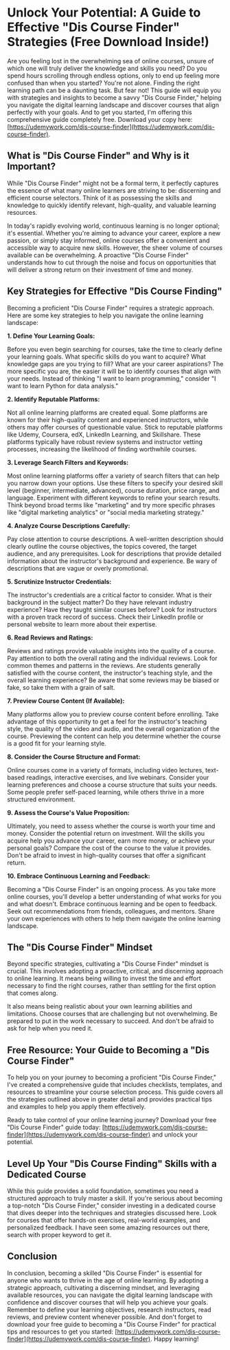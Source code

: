 # Unlock Your Potential: A Guide to Effective "Dis Course Finder" Strategies (Free Download Inside!)

Are you feeling lost in the overwhelming sea of online courses, unsure of which one will truly deliver the knowledge and skills you need? Do you spend hours scrolling through endless options, only to end up feeling more confused than when you started? You're not alone. Finding the right learning path can be a daunting task. But fear not! This guide will equip you with strategies and insights to become a savvy "Dis Course Finder," helping you navigate the digital learning landscape and discover courses that align perfectly with your goals. And to get you started, I'm offering this comprehensive guide completely free. Download your copy here: [https://udemywork.com/dis-course-finder](https://udemywork.com/dis-course-finder).

## What is "Dis Course Finder" and Why is it Important?

While "Dis Course Finder" might not be a formal term, it perfectly captures the essence of what many online learners are striving to be: discerning and efficient course selectors. Think of it as possessing the skills and knowledge to quickly identify relevant, high-quality, and valuable learning resources.

In today's rapidly evolving world, continuous learning is no longer optional; it's essential. Whether you're aiming to advance your career, explore a new passion, or simply stay informed, online courses offer a convenient and accessible way to acquire new skills. However, the sheer volume of courses available can be overwhelming.  A proactive "Dis Course Finder" understands how to cut through the noise and focus on opportunities that will deliver a strong return on their investment of time and money.

## Key Strategies for Effective "Dis Course Finding"

Becoming a proficient "Dis Course Finder" requires a strategic approach. Here are some key strategies to help you navigate the online learning landscape:

**1. Define Your Learning Goals:**

Before you even begin searching for courses, take the time to clearly define your learning goals. What specific skills do you want to acquire? What knowledge gaps are you trying to fill? What are your career aspirations? The more specific you are, the easier it will be to identify courses that align with your needs. Instead of thinking "I want to learn programming," consider "I want to learn Python for data analysis."

**2. Identify Reputable Platforms:**

Not all online learning platforms are created equal. Some platforms are known for their high-quality content and experienced instructors, while others may offer courses of questionable value. Stick to reputable platforms like Udemy, Coursera, edX, LinkedIn Learning, and Skillshare. These platforms typically have robust review systems and instructor vetting processes, increasing the likelihood of finding worthwhile courses.

**3. Leverage Search Filters and Keywords:**

Most online learning platforms offer a variety of search filters that can help you narrow down your options. Use these filters to specify your desired skill level (beginner, intermediate, advanced), course duration, price range, and language. Experiment with different keywords to refine your search results. Think beyond broad terms like "marketing" and try more specific phrases like "digital marketing analytics" or "social media marketing strategy."

**4. Analyze Course Descriptions Carefully:**

Pay close attention to course descriptions.  A well-written description should clearly outline the course objectives, the topics covered, the target audience, and any prerequisites. Look for descriptions that provide detailed information about the instructor's background and experience. Be wary of descriptions that are vague or overly promotional.

**5. Scrutinize Instructor Credentials:**

The instructor's credentials are a critical factor to consider.  What is their background in the subject matter? Do they have relevant industry experience? Have they taught similar courses before? Look for instructors with a proven track record of success. Check their LinkedIn profile or personal website to learn more about their expertise.

**6. Read Reviews and Ratings:**

Reviews and ratings provide valuable insights into the quality of a course. Pay attention to both the overall rating and the individual reviews. Look for common themes and patterns in the reviews. Are students generally satisfied with the course content, the instructor's teaching style, and the overall learning experience? Be aware that some reviews may be biased or fake, so take them with a grain of salt.

**7. Preview Course Content (If Available):**

Many platforms allow you to preview course content before enrolling. Take advantage of this opportunity to get a feel for the instructor's teaching style, the quality of the video and audio, and the overall organization of the course. Previewing the content can help you determine whether the course is a good fit for your learning style.

**8. Consider the Course Structure and Format:**

Online courses come in a variety of formats, including video lectures, text-based readings, interactive exercises, and live webinars. Consider your learning preferences and choose a course structure that suits your needs. Some people prefer self-paced learning, while others thrive in a more structured environment.

**9. Assess the Course's Value Proposition:**

Ultimately, you need to assess whether the course is worth your time and money. Consider the potential return on investment. Will the skills you acquire help you advance your career, earn more money, or achieve your personal goals? Compare the cost of the course to the value it provides. Don't be afraid to invest in high-quality courses that offer a significant return.

**10. Embrace Continuous Learning and Feedback:**

Becoming a "Dis Course Finder" is an ongoing process. As you take more online courses, you'll develop a better understanding of what works for you and what doesn't. Embrace continuous learning and be open to feedback. Seek out recommendations from friends, colleagues, and mentors. Share your own experiences with others to help them navigate the online learning landscape.

## The "Dis Course Finder" Mindset

Beyond specific strategies, cultivating a "Dis Course Finder" mindset is crucial. This involves adopting a proactive, critical, and discerning approach to online learning. It means being willing to invest the time and effort necessary to find the right courses, rather than settling for the first option that comes along.

It also means being realistic about your own learning abilities and limitations. Choose courses that are challenging but not overwhelming. Be prepared to put in the work necessary to succeed. And don't be afraid to ask for help when you need it.

## Free Resource: Your Guide to Becoming a "Dis Course Finder"

To help you on your journey to becoming a proficient "Dis Course Finder," I've created a comprehensive guide that includes checklists, templates, and resources to streamline your course selection process. This guide covers all the strategies outlined above in greater detail and provides practical tips and examples to help you apply them effectively.

Ready to take control of your online learning journey? Download your free "Dis Course Finder" guide today: [https://udemywork.com/dis-course-finder](https://udemywork.com/dis-course-finder) and unlock your potential.

## Level Up Your "Dis Course Finding" Skills with a Dedicated Course

While this guide provides a solid foundation, sometimes you need a structured approach to truly master a skill. If you're serious about becoming a top-notch "Dis Course Finder," consider investing in a dedicated course that dives deeper into the techniques and strategies discussed here. Look for courses that offer hands-on exercises, real-world examples, and personalized feedback. I have seen some amazing resources out there, search with proper keyword to get it.

## Conclusion

In conclusion, becoming a skilled "Dis Course Finder" is essential for anyone who wants to thrive in the age of online learning. By adopting a strategic approach, cultivating a discerning mindset, and leveraging available resources, you can navigate the digital learning landscape with confidence and discover courses that will help you achieve your goals. Remember to define your learning objectives, research instructors, read reviews, and preview content whenever possible. And don't forget to download your free guide to becoming a "Dis Course Finder" for practical tips and resources to get you started: [https://udemywork.com/dis-course-finder](https://udemywork.com/dis-course-finder). Happy learning!
